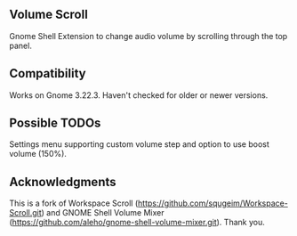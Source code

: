 Volume Scroll
---------------
Gnome Shell Extension to change audio volume by scrolling through the top panel.

Compatibility
---------------
Works on Gnome 3.22.3. Haven't checked for older or newer versions.

Possible TODOs
---------------
Settings menu supporting custom volume step and option to use boost volume (150%).

Acknowledgments
---------------
This is a fork of Workspace Scroll (https://github.com/squgeim/Workspace-Scroll.git) and GNOME Shell Volume Mixer
(https://github.com/aleho/gnome-shell-volume-mixer.git). Thank you.
